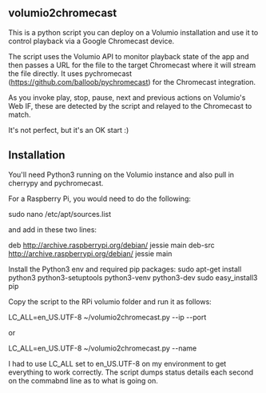 ## volumio2chromecast

This is a python script you can deploy on a Volumio installation and use it to control playback via a Google Chromecast device.

The script uses the Volumio API to monitor playback state of the app and then passes a URL for the file to the target Chromecast where it will stream the file directly. It uses pychromecast (https://github.com/balloob/pychromecast) for the Chromecast integration. 

As you invoke play, stop, pause, next and previous actions on Volumio's Web IF, these are detected by the script and relayed to the Chromecast to match. 

It's not perfect, but it's an OK start :)


## Installation

You'll need Python3 running on the Volumio instance and also pull in cherrypy and pychromecast. 

For a Raspberry Pi, you would need to do the following:

sudo nano /etc/apt/sources.list

and add in these two lines:

deb http://archive.raspberrypi.org/debian/ jessie main
deb-src http://archive.raspberrypi.org/debian/ jessie main

Install the Python3 env and required pip packages:
sudo apt-get install python3 python3-setuptools python3-venv python3-dev
sudo easy_install3 pip

Copy the script to the RPi volumio folder and run it as follows:

LC_ALL=en_US.UTF-8 ~/volumio2chromecast.py --ip <ip of chromecast> --port <port>

or

LC_ALL=en_US.UTF-8 ~/volumio2chromecast.py --name  <friendly name of chromecast> 

I had to use LC_ALL set to en_US.UTF-8 on my environment to get everything to work correctly. The script dumps status details each second on the commabnd line as to what is going on. 
